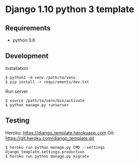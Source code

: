 # Django 1.10 python 3 template

## Requirements

* python 3.6

## Development
Installation
```
$ python3 -m venv /path/to/venv
$ pip install -r requirements/dev.txt
```

Run server
```
$ source /path/to/venv/bin/activate
$ python manage.py runserver
```

## Testing
Heroku: https://django_template.herokuapp.com
Git: https://git.heroku.com/django_template.git
```
$ heroku run python manage.py CMD --settings django_template.settings.production
$ heroku run python manage.py migrate
```
